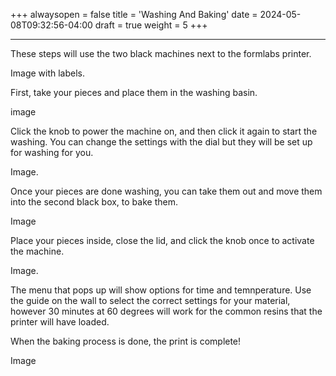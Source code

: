 +++
alwaysopen = false
title = 'Washing And Baking'
date = 2024-05-08T09:32:56-04:00
draft = true
weight = 5
+++

---

These steps will use the two black machines next to the formlabs printer. 

Image with labels.

First, take your pieces and place them in the washing basin. 

image

Click the knob to power the machine on, and then click it again to start the washing. You can change the settings with the dial but they will be set up for washing for you.

Image.

Once your pieces are done washing, you can take them out and move them into the second black box, to bake them. 

Image

Place your pieces inside, close the lid, and click the knob once to activate the machine.

Image.

The menu that pops up will show options for time and temnperature. Use the guide on the wall to select the correct settings for your material, however 30 minutes at 60 degrees will work for the common resins that the printer will have loaded.

When the baking process is done, the print is complete!

Image